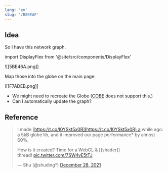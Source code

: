 ```yaml
---
lang: 'en'
slug: '/B80EAF'
---
```


## Idea

So I have this network graph.

import DisplayFlex from '@site/src/components/DisplayFlex'

![[5BE46A.png]]

Map those into the globe on the main page:

![[F7ADEB.png]]

- We might need to recreate the Globe ([COBE](https://cobejs.vercel.app/) does not support this.)
- Can I automatically update the graph?

## Reference

> I made [https://t.co/I0YSkt5x0R](https://t.co/I0YSkt5x0R) a while ago: a 5kB globe lib, and it improved our page performance\* by almost 60%.
>
> How is it created? Time for a WebGL & [[shader]] thread! [pic.twitter.com/7SW4vE5tTJ](https://t.co/7SW4vE5tTJ)
>
> — Shu (@shuding*) [December 28, 2021](https://twitter.com/shuding*/status/1475916082875666441?ref_src=twsrc%5Etfw)
